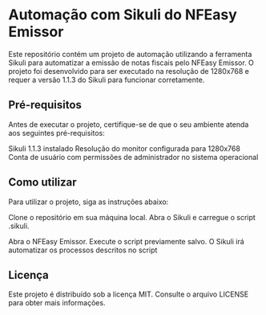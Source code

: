 # Automação com Sikuli do NFEasy Emissor
Este repositório contém um projeto de automação utilizando a ferramenta Sikuli para automatizar a emissão de notas fiscais pelo NFEasy Emissor. O projeto foi desenvolvido para ser executado na resolução de 1280x768 e requer a versão 1.1.3 do Sikuli para funcionar corretamente.

## Pré-requisitos
Antes de executar o projeto, certifique-se de que o seu ambiente atenda aos seguintes pré-requisitos:

Sikuli 1.1.3 instalado
Resolução do monitor configurada para 1280x768
Conta de usuário com permissões de administrador no sistema operacional

## Como utilizar
Para utilizar o projeto, siga as instruções abaixo:

Clone o repositório em sua máquina local.
Abra o Sikuli e carregue o script .sikuli.

Abra o NFEasy Emissor.
Execute o script previamente salvo.
O Sikuli irá automatizar os processos descritos no script

## Licença
Este projeto é distribuído sob a licença MIT. Consulte o arquivo LICENSE para obter mais informações.




